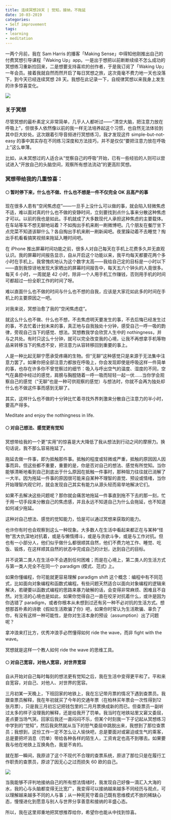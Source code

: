 ```yaml
---
title: 连续冥想28天 | 觉知，接纳，不拖延
date: 10-03-2019
categories: 
- Self improvement
tags: 
- learning
- meditation
---
```


一两个月前，我在 Sam Harris 的播客「Making Sense」中得知他刚推出自己的付费冥想引导课程「Waking Up」app。一是出于想把以前断断续续不怎么成功的冥想练习重新捡回来，二是想要支持喜欢的创作者，于是我订阅了「Waking Up」一年会员。接着我就自然而然开启了每日冥想之旅，这次竟毫不费力地一天也没落下，到今天已经连续冥想 28 天。我想在此记录一下，自规律冥想以来我身上发生的许多惊喜变化。

![](https://mmbiz.qpic.cn/mmbiz_jpg/ETsNbcnZdRyiaXQAvUSv696df4ghH6UMkRibsxA7L82M2CCcdvDbRQErNFv5puyt8ne04JpnBFTd3sb95O7f72gg/640?wx_fmt=jpeg&tp=webp&wxfrom=5&wx_lazy=1&wx_co=1)

 

### 关于冥想

尽管冥想的最朴素定义非常简单，几乎人人都听过——“清空大脑，把注意力放在呼吸上”，但很多人依然像以前的我一样无法培养起这个习惯，也自然无法体验到其中巨大妙处。这次跟着引导音频进行冥想练习，我才发现这件 simple-but-not-easy 的事中其实存在不同练习深度和方法技巧，并不是仅仅“要把注意力放在呼吸上”这么单薄。

比如，从未冥想过的人适合从“觉察自己的呼吸”开始，已有一些经验的人则可以尝试进入“开放自己的头脑空间，观察所有想法流动”的更高阶冥想。

 

### 冥想带给我的几重惊喜：

#### 🌕 暂时停下来，什么也不做、什么也不想是一件不仅完全 OK 且高产的事

现在很多人患有“空闲焦虑症”——一旦手上没什么可以做的事，就会陷入轻微焦虑不适，难以面对真的什么也不做的安静时间，立刻要找到点什么事来分散这种焦虑才可以。以前的我也是如此。手机就成了大多数现代人承担这种焦虑的主要载体。在车站等车不想无聊地站着？不如掏出手机来刷一刷微博吧。几个朋友在餐厅坐下点完菜不知道该聊什么？各自掏出手机来刷一刷新闻吧。夜里躁动着不去睡觉？掏出手机看看搞笑视频来拖延入睡时间吧。

在 iPhone 推出屏幕时间功能之前，很多人对自己每天在手机上花费多久并无直观认识。我的屏幕时间报告显示，自从开启这个功能以来，我平均每天都要花两个多小时在手机上。我曾愧疚地认为这个数字太高——我给自己定的目标是一小时以下——直到我惊讶地发现大家晒出的屏幕时间报告中，每天五六个钟头的人竟很多。每天 6 小时，一周就是 42 小时，除非一个人用手机工作赚钱，否则用手机的时间可都超过一份全职工作的时间了呀。

难以直面什么也不做的时间与什么也不想的自我，应该是大家花如此多的时间在手机上的主要原因之一吧。

对我来说，冥想治愈了我的“空闲焦虑症”。

就这么什么也不做、什么也不想，不去焦虑明天要发生的事，不去后悔已经发生过的事，不去忙着计划未来的事，真正地与自我独处十分钟，感受自己一呼一吸的韵律，旁观自己当下的感觉、想法。冥想教我学会欣赏人生中的 nothingness，并与之共处。有时只这么十分钟，就可以完全改变我的心境，让我不再想拿手机等物品来转移当下的焦虑不安，把注意力从容转移回到重要的事上。

人是一种比起无聊宁愿承受疼痛的生物。但“无聊”这种感觉只是来源于无法集中注意力罢了。如果你把全部注意力都放在呼吸上，你会发现即使是呼吸这样一件简单的事，也存在许多你不曾觉察过的细节：吸入与呼出空气的温度、湿度的不同，空气在鼻腔中经过的感觉，肩膀与胸膛随着一呼一吸而轻轻一起一伏……当你学会观察自己的感觉（“无聊”也是一种可供观察的感觉）与想法时，你就不会再为独处却什么也不做这件事而感到无聊了。

其实，这样什么也不做的十分钟比忙着寻找外界刺激来分散自己注意力的半小时，要高产得多。

Meditate and enjoy the nothingness in life.



#### **🌕** **对自己想法、感觉更有觉知**

冥想带给我的一个更“实用”的惊喜是大大降低了我从想法到行动之间的摩擦力。换句话说，我不那么容易拖延了。

拖延去做一件事，即为抵触那件事。抵触的程度或轻微或严重，抵触的原因因人因事而异。但这些都不重要，重要的是，你是否对自己的想法、感觉有所觉知。当你能够清晰地看到自己到底出于什么原因在抵触一件事时，那种阻力往往就已消解了一大半。因为拖延一件事的原因很可能来自某种不理智的直觉、预设或情绪，当你开始理智内观它时，就会发现自己其实有能力从源头轻而易举地解决它们。

如果不去解决这些问题呢？那你就会痛苦地拖延一件事直到拖不下去的那一刻，忙于用一切手段来分散自己的焦虑感，并且永远不知道自己为什么会拖延，也不知道如何减少拖延。

这种对自己想法、感觉的觉知能力，恰是可以通过冥想来获取的能力。



也许你有时也会观察到这么一种现象。大多数人在生活中看起来都正在与某种“怪物”苦大仇深地对抗着，或是与懒惰搏斗，或是与贪欲斗争，或是与工作对抗。但也有一小部分人，他们似乎做什么都很顺其自然，他们不费力地工作、睡觉、吃饭、锻炼，在这样顺其自然的状态中完成自己的计划，达到自己的目标。

并不说第二类人在生活中不会遇到任何困难；而是在心境上，第二类人的生活方式与第一类人完全不在同一个 paradigm (模式、范式) 上。

如果你懂编程，你可能就更容易理解 paradigm shift 这个概念：编程中有不同范式，比如面向对象编程和函数式编程。有些问题天然适合以面向对象编程的逻辑来解决，若硬要以函数式编程的思路来暴力破解的话，会变得非常麻烦、困难且不自然。对生活的心境也是如此，如果你觉得自己一直在咬牙对抗着什么，或许是因为你选错了 paradigm，或者你根本从未想到过还有另一种不必对抗的生活方式。想想那首朴素的诗歌《假如生活欺骗了你》吧，如果你时常认为生活欺骗、辜负了你，有没有这样一种可能性，是你对生活本身的预设（assumption）出了问题呢？

拿冲浪来打比方，优秀冲浪手必然懂得如何 ride the wave，而非 fight with the wave。

冥想就是这样一个教人如何 ride the wave 的思维工具。



#### 🌕 对自己宽容，对他人宽容，对世界宽容

自从开始对自己每时每刻的想法更有觉知之后，我在生活中变得更平和了。平和来自宽容，对自己、对他人、对世界的宽容。

三月初某一天晚上，下班回家的地铁上，我在忘记带月票的情况下遇到查票员。我跟查票员解释，我在年初就买了今年的交通年票（在柏林买年票会一次性得到12张月票），只是我三月初忘记把钱包里的二月月票换成新的而已。但查票员一副听过太多的样子没理我的解释，还是给我开了罚单。我当时在地铁站里又窘又委屈，差点要当场气哭。回家后我还一直闷闷不乐，但某个时刻我一下子记起从冥想练习中学到的“觉知”，然后我突然就从当下的怒气委屈中跳脱出来，我想到了那位查票员；我想到，这份工作一定不怎么让人愉快吧，总是要面对或窘迫或生气的乘客，总是要把坏消息（罚单）带给各种各样的陌生人，工资肯定也高不到哪去。如果要我与他在地铁上互换角色，我是不肯的。

就在那一瞬间，我原谅了这个不现代不合理的查票系统，原谅了那位只是在履行工作职责的查票员，原谅了因无心之过而损失 60 欧的自己。

![](https://mmbiz.qpic.cn/mmbiz_jpg/ETsNbcnZdRyiaXQAvUSv696df4ghH6UMktmqU7I01zsRCiaavALymvVFSlsZItMp04R6c4b57XjjibLVfFgWpWEhQ/640?wx_fmt=jpeg&tp=webp&wxfrom=5&wx_lazy=1&wx_co=1)



当我能够不评判地接纳自己的所有想法情绪时，我发现自己好像一滴汇入大海的水，我的心与头脑都变得无比宽广，我变得可以接纳越来越多不同经历与观点，可以理解越来越多不同的人与事；从一种死死守着自己既有思维模式不放的稀缺心态，慢慢进化到愿意与别人与世界分享善意和接纳的丰盛心态。



所以，我在这里郑重地把冥想推荐给你，希望你也能从中找到惊喜。